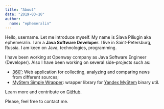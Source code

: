```yaml
---
title: "About"
date: "2019-03-10"
author:
  name: "ephemeralin"
---
```


Hello, username. Let me introduce myself. My name is Slava Piliugin aka ephemeralin. I am a **Java Software Developer**. I live in Saint-Petersburg, Russia. I am keen on Java, technologies, programming.

I have been working at Openway company as Java Software Engineer (Developer). Also I have been working on several side-projects such as:

* [360˚](https://github.com/ephemeralin/_360): Web application for collecting, analyzing and comparing news from different sources;
* [MyStem Simple Wrapper](https://github.com/ephemeralin/mystem-simple-wrapper): wrapper library for [Yandex MyStem](https://tech.yandex.ru/mystem/) binary util.

Learn more and contribute on [GitHub](https://github.com/ephemeralin).

Please, feel free to contact me.
